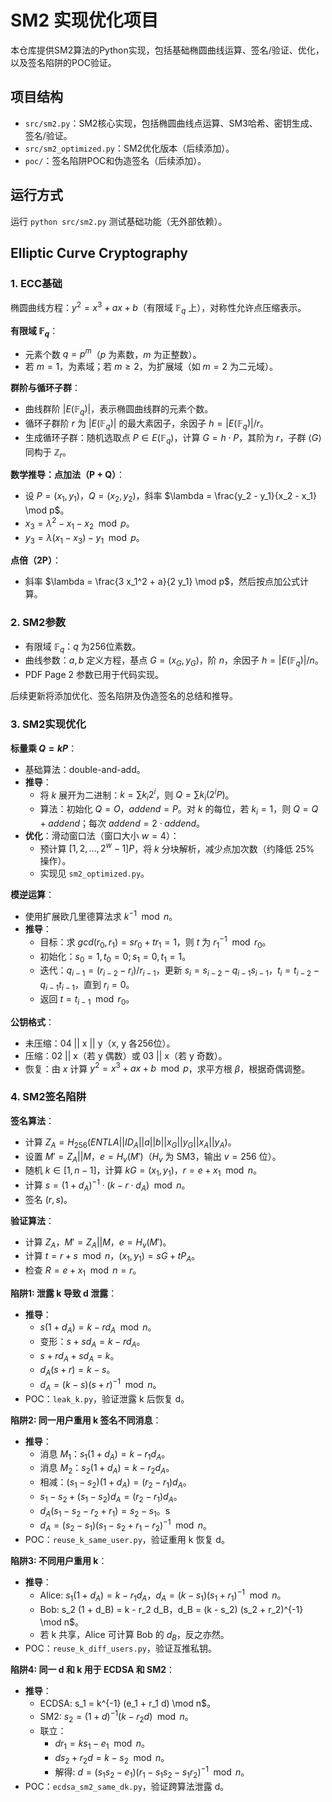 # SM2 实现优化项目

本仓库提供SM2算法的Python实现，包括基础椭圆曲线运算、签名/验证、优化，以及签名陷阱的POC验证。

## 项目结构
- `src/sm2.py`：SM2核心实现，包括椭圆曲线点运算、SM3哈希、密钥生成、签名/验证。
- `src/sm2_optimized.py`：SM2优化版本（后续添加）。
- `poc/`：签名陷阱POC和伪造签名（后续添加）。

## 运行方式
运行 `python src/sm2.py` 测试基础功能（无外部依赖）。

## Elliptic Curve Cryptography

### 1. ECC基础
椭圆曲线方程：$y^2 = x^3 + a x + b$（有限域 $\mathbb{F}_q$ 上），对称性允许点压缩表示。

**有限域 $\mathbb{F}_q$**：
- 元素个数 $q = p^m$（$p$ 为素数，$m$ 为正整数）。
- 若 $m = 1$，为素域；若 $m \geq 2$，为扩展域（如 $m = 2$ 为二元域）。

**群阶与循环子群**：
- 曲线群阶 $|E(\mathbb{F}_q)|$，表示椭圆曲线群的元素个数。
- 循环子群阶 $r$ 为 $|E(\mathbb{F}_q)|$ 的最大素因子，余因子 $h = |E(\mathbb{F}_q)| / r$。
- 生成循环子群：随机选取点 $P \in E(\mathbb{F}_q)$，计算 $G = h \cdot P$，其阶为 $r$，子群 $\langle G \rangle$ 同构于 $\mathbb{Z}_r$。

**数学推导：点加法（P + Q）**：
- 设 $P = (x_1, y_1)$，$Q = (x_2, y_2)$，斜率 $\lambda = \frac{y_2 - y_1}{x_2 - x_1} \mod p$。
- $x_3 = \lambda^2 - x_1 - x_2 \mod p$。
- $y_3 = \lambda (x_1 - x_3) - y_1 \mod p$。

**点倍（2P）**：
- 斜率 $\lambda = \frac{3 x_1^2 + a}{2 y_1} \mod p$，然后按点加公式计算。

### 2. SM2参数
- 有限域 $\mathbb{F}_q$：$q$ 为256位素数。
- 曲线参数：$a, b$ 定义方程，基点 $G = (x_G, y_G)$，阶 $n$，余因子 $h = |E(\mathbb{F}_q)| / n$。
- PDF Page 2 参数已用于代码实现。

后续更新将添加优化、签名陷阱及伪造签名的总结和推导。

### 3. SM2实现优化
**标量乘 $Q = k P$**：
- 基础算法：double-and-add。
- **推导**：
  - 将 $k$ 展开为二进制：$k = \sum k_i 2^i$，则 $Q = \sum k_i (2^i P)$。
  - 算法：初始化 $Q = O$，$addend = P$。对 $k$ 的每位，若 $k_i = 1$，则 $Q = Q + addend$；每次 $addend = 2 \cdot addend$。
- **优化**：滑动窗口法（窗口大小 $w = 4$）：
  - 预计算 $[1, 2, \ldots, 2^w-1]P$，将 $k$ 分块解析，减少点加次数（约降低 25% 操作）。
  - 实现见 `sm2_optimized.py`。

**模逆运算**：
- 使用扩展欧几里德算法求 $k^{-1} \mod n$。
- **推导**：
  - 目标：求 $gcd(r_0, r_1) = s r_0 + t r_1 = 1$，则 $t$ 为 $r_1^{-1} \mod r_0$。
  - 初始化：$s_0 = 1, t_0 = 0; s_1 = 0, t_1 = 1$。
  - 迭代：$q_{i-1} = (r_{i-2} - r_i) / r_{i-1}$，更新 $s_i = s_{i-2} - q_{i-1} s_{i-1}$，$t_i = t_{i-2} - q_{i-1} t_{i-1}$，直到 $r_i = 0$。
  - 返回 $t = t_{i-1} \mod r_0$。

**公钥格式**：
- 未压缩：04 || x || y（x, y 各256位）。
- 压缩：02 || x（若 y 偶数）或 03 || x（若 y 奇数）。
- 恢复：由 $x$ 计算 $y^2 = x^3 + a x + b \mod p$，求平方根 $\beta$，根据奇偶调整。


### 4. SM2签名陷阱
**签名算法**：
- 计算 $Z_A = H_{256}(ENTLA || ID_A || a || b || x_G || y_G || x_A || y_A)$。
- 设置 $M' = Z_A || M$，$e = H_v(M')$（$H_v$ 为 SM3，输出 $v = 256$ 位）。
- 随机 $k \in [1, n-1]$，计算 $kG = (x_1, y_1)$，$r = e + x_1 \mod n$。
- 计算 $s = (1 + d_A)^{-1} \cdot (k - r \cdot d_A) \mod n$。
- 签名 $(r, s)$。

**验证算法**：
- 计算 $Z_A$，$M' = Z_A || M$，$e = H_v(M')$。
- 计算 $t = r + s \mod n$，$(x_1, y_1) = s G + t P_A$。
- 检查 $R = e + x_1 \mod n = r$。

**陷阱1: 泄露 k 导致 d 泄露**：
- **推导**：
  - $s (1 + d_A) = k - r d_A \mod n$。
  - 变形：$s + s d_A = k - r d_A$。
  - $s + r d_A + s d_A = k$。
  - $d_A (s + r) = k - s$。
  - $d_A = (k - s) (s + r)^{-1} \mod n$。
- POC：`leak_k.py`，验证泄露 k 后恢复 d。

**陷阱2: 同一用户重用 k 签名不同消息**：
- **推导**：
  - 消息 $M_1$：$s_1 (1 + d_A) = k - r_1 d_A$。
  - 消息 $M_2$：$s_2 (1 + d_A) = k - r_2 d_A$。
  - 相减：$(s_1 - s_2) (1 + d_A) = (r_2 - r_1) d_A$。
  - $s_1 - s_2 + (s_1 - s_2) d_A = (r_2 - r_1) d_A$。
  - $d_A (s_1 - s_2 - r_2 + r_1) = s_2 - s_1$。s
  - $d_A = (s_2 - s_1) (s_1 - s_2 + r_1 - r_2)^{-1} \mod n$。
- POC：`reuse_k_same_user.py`，验证重用 k 恢复 d。

**陷阱3: 不同用户重用 k**：
- **推导**：
  - Alice: $s_1 (1 + d_A) = k - r_1 d_A$，$d_A = (k - s_1) (s_1 + r_1)^{-1} \mod n$。
  - Bob: s_2 (1 + d_B) = k - r_2 d_B$，$d_B = (k - s_2) (s_2 + r_2)^{-1} \mod n$。
  - 若 k 共享，Alice 可计算 Bob 的 $d_B$，反之亦然。
- POC：`reuse_k_diff_users.py`，验证互推私钥。

**陷阱4: 同一 d 和 k 用于 ECDSA 和 SM2**：
- **推导**：
  - ECDSA: s_1 = k^{-1} (e_1 + r_1 d) \mod n$。
  - SM2: $s_2 = (1 + d)^{-1} (k - r_2 d) \mod n$。
  - 联立：
    - $d r_1 = k s_1 - e_1 \mod n$。
    - $d s_2 + r_2 d = k - s_2 \mod n$。
    - 解得: $d = (s_1 s_2 - e_1) (r_1 - s_1 s_2 - s_1 r_2)^{-1} \mod n$。
- POC：`ecdsa_sm2_same_dk.py`，验证跨算法泄露 d。
